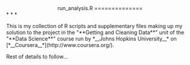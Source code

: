 <center>
run_analysis.R
==============
</center>
* * *
<p>This is my collection of R scripts and supplementary files making up my 
solution to the project in the "**Getting and Cleaning Data**" unit of the 
"**Data Science**" course run by *__Johns Hopkins University__* on 
[*__Coursera__*](http://www.coursera.org/).<p>

<p>Rest of details to follow...<p>